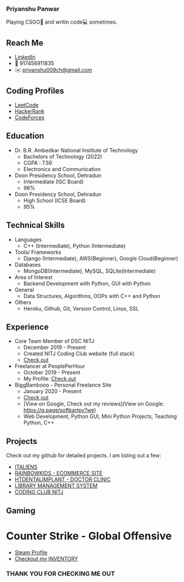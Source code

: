 ### Priyanshu Panwar
Playing CSGO🔫 and writin code💻 sometimes.


## Reach Me 
 - [LinkedIn](www.linkedin.com/in/priyanshu-panwar/)
 - 📱 917456911835
 - ✉️ priyanshu009ch@gmail.com

## Coding Profiles
 - [LeetCode](https://leetcode.com/priyanshu-panwar/)
 - [HackerRank](https://www.hackerrank.com/priyanshu_panwar)
 - [CodeForces](https://codeforces.com/profile/priyanshu-panwar)

## Education
 - Dr. B.R. Ambedkar National Institute of Technology
   - Bachelors of Technology (2022)
   - CGPA : 7.59
   - Electronics and Communication
 - Doon Presidency School, Dehradun
   - Intermediate (ISC Board)
   - 96%
 - Doon Presidency School, Dehradun
   - High School (ICSE Board)
   - 95%

## Technical Skills
 - Languages
   - C++ (Intermediate), Python (Intermediate)
 - Tools/ Frameworks
   - Django (Intermediate), AWS(Beginner), Google Cloud(Beginner)
 - Databases
   - MongoDB(Intermediate), MySQL, SQLite(Intermediate)
 - Area of Interest
   - Backend Development with Python, GUI with Python
 - General
   - Data Structures, Algorithms, OOPs with C++ and Python
 - Others
   - Heroku, Github, Git, Version Control, Linux, SSL

## Experience
 - Core Team Member of DSC NITJ
   - December 2019 - Present
   - Created NITJ Coding Club website (full stack)
   - [Check out](http://codingclubnitj.herokuapp.com/)
 - Freelancer at PeoplePerHour
   - October 2019 - Present
   - My Profile: [Check out](https://pph.me/priyanshu-panwar)
 - BiggBambooo - Personal Freelance Site
   - January 2020 - Present
   - [Check out](https://biggbambooo.business.site/)
   - [View on Google, Check out my reviews](View on Google: https://g.page/softkartpy?we)
   - Web Development, Python GUI, Mini Python Projects, Teaching Python, C++

## Projects
  Check out my github for detailed projects. I am listing out a few:
  - [ITALIENS](https://github.com/priyanshu-panwar/ITALIENS.ORG-Django-Project)
  - [RAINBOWKIDS - ECOMMERCE SITE](https://github.com/priyanshu-panwar/RainbowKids-Ecommerce)
  - [HTDENTALIMPLANT - DOCTOR CLINIC](https://github.com/priyanshu-panwar/Healing-Touch-Doctor-Clinic-Website)
  - [LIBRARY MANAGEMENT SYSTEM](https://github.com/priyanshu-panwar/Django-Library-Manager-App)
  - [CODING CLUB NITJ](https://github.com/priyanshu-panwar/Coding-Club-NITJ)
  
## Gaming
  # Counter Strike - Global Offensive
  - [Steam Profile](https://steamcommunity.com/id/priyanshu_panwar)
  - [Checkout my INVENTORY](https://steamcommunity.com/id/priyanshu_panwar/inventory/)
  
  
### THANK YOU FOR CHECKING ME OUT
